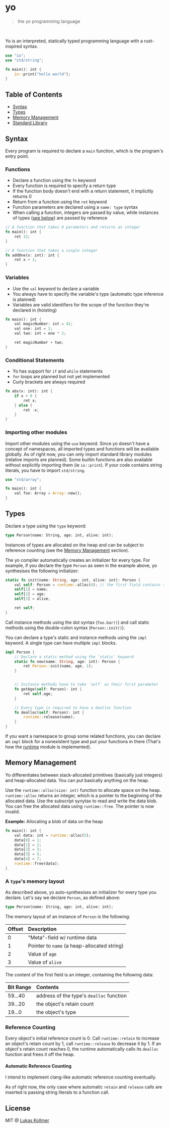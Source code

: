 # yo
> the yo programming language

<br>

Yo is an interpreted, statically typed programming language with a rust-inspired syntax.

```rust
use "io";
use "std/string";

fn main(): int {
    io::print("hello world");
}
```

## Table of Contents
- [Syntax](#syntax)
- [Types](#types)
- [Memory Management](#memory-management)
- [Standard Library](stdlib/)

## Syntax

Every program is required to declare a `main` function, which is the program's entry point.

### Functions

- Declare a function using the `fn` keyword
- Every function is required to specify a return type
- If the function body doesn't end with a return statement, it implicitly returns 0
- Return from a function using the `ret` keyword
- Function parameters are declared using a `name: type` syntax
- When calling a function, integers are passed by value, while instances of types ([see below](#types)) are passed by reference

```rust
// A function that takes 0 parameters and returns an integer
fn main(): int {
    ret 12;
}

// A function that takes a single integer
fn addOne(x: int): int {
    ret x + 1;
}
```

### Variables
- Use the `val` keyword to declare a variable
- You always have to specify the variable's type (automatic type inference is planned)
- Variables are valid identifiers for the scope of the function they're declared in (hoisting)

```rust
fn main(): int {
    val magicNumber: int = 42;
    val one: int = 1;
    val two: int = one * 2;

    ret magicNumber + two;
}
```

### Conditional Statements
- Yo has support for `if` and `while` statements
- `for` loops are planned but not yet implemented
- Curly brackets are always required

```rust
fn abs(x: int): int {
    if x > 0 {
        ret x;
    } else {
        ret -x;
    }
}
```

### Importing other modules
Import other modules using the `use` keyword. Since yo doesn't have a concept of namespaces, all imported types and functions will be available globally. As of right now, you can only import standard library modules (relative imports are planned).
Some builtin functions are also available without explicitly importing them (ie `io::print`). If your code contains string literals, you have to import `std/string`.

```rust
use "std/array";

fn main(): int {
    val foo: Array = Array::new();
}
```


## Types
Declare a type using the `type` keyword:

```rust
type Person(name: String, age: int, alive: int);
```

Instances of types are allocated on the heap and can be subject to reference counting (see the [Memory Management](#memory-management) section).

The yo compiler automatically creates an initializer for every type. For example, if you declare the type `Person` as seen in the example above, yo synthesises the following initializer:
```rust
static fn init(name: String, age: int, alive: int): Person {
    val self: Person = runtime::alloc(4); // the first field contains runtime information, see the memory management section below
    self[1] = name;
    self[2] = age;
    self[3] = alive;

    ret self;
}
```

Call instance methods using the dot syntax (`foo.bar()`) and call static methods using the double-colon syntax (`Person::init()`).

You can declare a type's static and instance methods using the `impl` keyword. A single type can have multiple `impl` blocks.
```rust
impl Person {
    // Declare a static method using the `static` keyword
    static fn new(name: String, age: int): Person {
        ret Person::init(name, age, 1);
    }


    // Instance methods have to take `self` as their first parameter
    fn getAge(self: Person): int {
        ret self.age;
    }

    // Every type is required to have a dealloc function
    fn dealloc(self: Person): int {
        runtime::release(name);
    }
}
```

If you want a namespace to group some related functions, you can declare an `impl` block for a nonexistent type and put your functions in there (That's how the [runtime](https://github.com/lukaskollmer/yo/blob/master/stdlib/std/runtime.yo) module is implemented).


## Memory Management
Yo differentiates between stack-allocated primitives (basically just integers) and heap-allocated data. You can put basically anything on the heap.

Use the `runtime::alloc(size: int)` function to allocate space on the heap. `runtime::alloc` returns an integer, which is a pointer to the beginning of the allocated data. Use the subscript synytax to read and write the data blob. You can free the allocated data using `runtime::free`. The pointer is now invalid.

**Example:** Allocating a blob of data on the heap
```rust
fn main(): int {
    val data: int = runtime::alloc(5);
    data[0] = 1;
    data[1] = 2;
    data[2] = 3;
    data[3] = 5;
    data[4] = 7;
    runtime::free(data);
}
```


### A `type`'s memory layout
As described above, yo auto-synthesises an initializer for every type you declare. Let's say we declare `Person`, as defined above:

```rust
type Person(name: String, age: int, alive: int);
```

The memory layout of an instance of `Person` is the following:

| Offset | Description                                       |
| :----- | :------------------------------------------------ |
| 0      | "Meta"-field w/ runtime data                      |
| 1      | Pointer to `name` (a heap-allocated string)       |
| 2      | Value of `age`                                    |
| 3      | Value of `alive`                                  |

The content of the first field is an integer, containing the following data:

| Bit Range | Contents                                 |
| :-------- | :--------------------------------------- |
| 59...40   | address of the type's `dealloc` function |
| 39...20   | the object's retain count                |
| 19...0    | the object's type                        |


### Reference Counting
Every object's initial reference count is 0. Call `runtime::retain` to increase an object's retain count by 1, call `runtime::release` to decrease it by 1. If an object's retain count reaches 0, the runtime automatically calls its `dealloc` function and frees it off the heap.

#### Automatic Reference Counting
I intend to implement clang-like automatic reference counting eventually.

As of right now, the only case where automatic `retain` and `release` calls are inserted is passing string literals to a function call.


## License
MIT @ [Lukas Kollmer](https://lukaskollmer.me)
